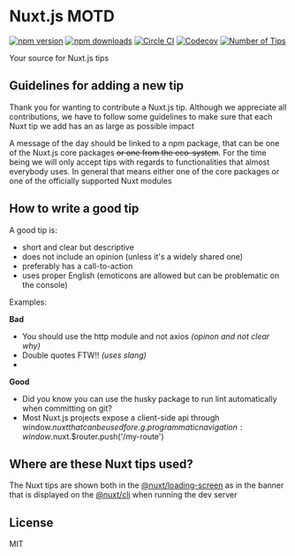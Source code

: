 # Nuxt.js MOTD

[![npm version][npm-version-src]][npm-version-href]
[![npm downloads][npm-downloads-src]][npm-downloads-href]
[![Circle CI][circle-ci-src]][circle-ci-href]
[![Codecov][codecov-src]][codecov-href]
[![Number of Tips][tips-src]][tips-href]

Your source for Nuxt.js tips

## Guidelines for adding a new tip

Thank you for wanting to contribute a Nuxt.js tip. Although we appreciate all contributions, we have to follow some guidelines to make sure that each Nuxt tip we add has an as large as possible impact

A message of the day should be linked to a npm package, that can be one of the Nuxt.js core packages ~~or one from the eco-system~~. For the time being we will only accept tips with regards to functionalities that almost everybody uses. In general that means either one of the core packages or one of the officially supported Nuxt modules

## How to write a good tip

A good tip is:
- short and clear but descriptive
- does not include an opinion (unless it's a widely shared one)
- preferably has a call-to-action
- uses proper English (emoticons are allowed but can be problematic on the console)

Examples:

**Bad**
- You should use the http module and not axios _(opinon and not clear why)_
- Double quotes FTW!! _(uses slang)_
-

**Good**
- Did you know you can use the husky package to run lint automatically when committing on git?
- Most Nuxt.js projects expose a client-side api through window.$nuxt that can be used for e.g. programmatic navigation: window.$nuxt.$router.push('/my-route')


## Where are these Nuxt tips used?

The Nuxt tips are shown both in the [@nuxt/loading-screen](https://github.com/nuxt/loading-screen) as in the banner that is displayed on the [@nuxt/cli](https://github.com/nuxt/nuxt.js/tree/dev/packages/cli) when running the dev server

## License

MIT

<!-- Badges -->
[npm-version-src]: https://img.shields.io/npm/v/@nuxtjs/motd/latest.svg?style=flat-square
[npm-version-href]: https://npmjs.com/package/@nuxtjs/motd

[npm-downloads-src]: https://img.shields.io/npm/dt/@nuxtjs/motd.svg?style=flat-square
[npm-downloads-href]: https://npmjs.com/package/@nuxtjs/motd

[circle-ci-src]: https://img.shields.io/circleci/project/github/@nuxtjs/motd.svg?style=flat-square
[circle-ci-href]: https://circleci.com/gh/@nuxtjs/motd

[codecov-src]: https://img.shields.io/codecov/c/github/@nuxtjs/motd.svg?style=flat-square
[codecov-href]: https://codecov.io/gh/@nuxtjs/motd

[tips-src]: https://img.shields.io/badge/tips%20count-1-blue
[tips-href]: https://github.com/@nuxtjs/motd
